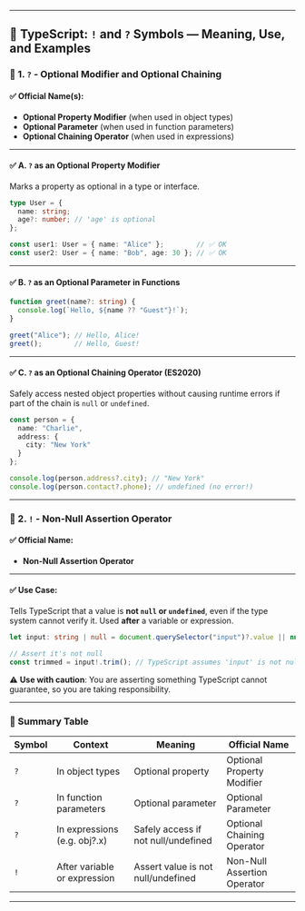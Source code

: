 
---

## 🔹 TypeScript: `!` and `?` Symbols — Meaning, Use, and Examples

### 🔸 1. `?` - Optional Modifier and Optional Chaining

#### ✅ Official Name(s):

* **Optional Property Modifier** (when used in object types)
* **Optional Parameter** (when used in function parameters)
* **Optional Chaining Operator** (when used in expressions)

---

#### ✅ A. `?` as an **Optional Property Modifier**

Marks a property as optional in a type or interface.

```ts
type User = {
  name: string;
  age?: number; // 'age' is optional
};

const user1: User = { name: "Alice" };        // ✅ OK
const user2: User = { name: "Bob", age: 30 }; // ✅ OK
```

---

#### ✅ B. `?` as an **Optional Parameter** in Functions

```ts
function greet(name?: string) {
  console.log(`Hello, ${name ?? "Guest"}!`);
}

greet("Alice"); // Hello, Alice!
greet();        // Hello, Guest!
```

---

#### ✅ C. `?` as an **Optional Chaining Operator** (ES2020)

Safely access nested object properties without causing runtime errors if part of the chain is `null` or `undefined`.

```ts
const person = {
  name: "Charlie",
  address: {
    city: "New York"
  }
};

console.log(person.address?.city); // "New York"
console.log(person.contact?.phone); // undefined (no error!)
```

---

### 🔸 2. `!` - Non-Null Assertion Operator

#### ✅ Official Name:

* **Non-Null Assertion Operator**

---

#### ✅ Use Case:

Tells TypeScript that a value is **not `null` or `undefined`**, even if the type system cannot verify it. Used **after** a variable or expression.

```ts
let input: string | null = document.querySelector("input")?.value || null;

// Assert it's not null
const trimmed = input!.trim(); // TypeScript assumes 'input' is not null here
```

⚠️ **Use with caution**: You are asserting something TypeScript cannot guarantee, so you are taking responsibility.

---

### 🧠 Summary Table

| Symbol | Context                      | Meaning                             | Official Name               |
| ------ | ---------------------------- | ----------------------------------- | --------------------------- |
| `?`    | In object types              | Optional property                   | Optional Property Modifier  |
| `?`    | In function parameters       | Optional parameter                  | Optional Parameter          |
| `?`    | In expressions (e.g. obj?.x) | Safely access if not null/undefined | Optional Chaining Operator  |
| `!`    | After variable or expression | Assert value is not null/undefined  | Non-Null Assertion Operator |

---
